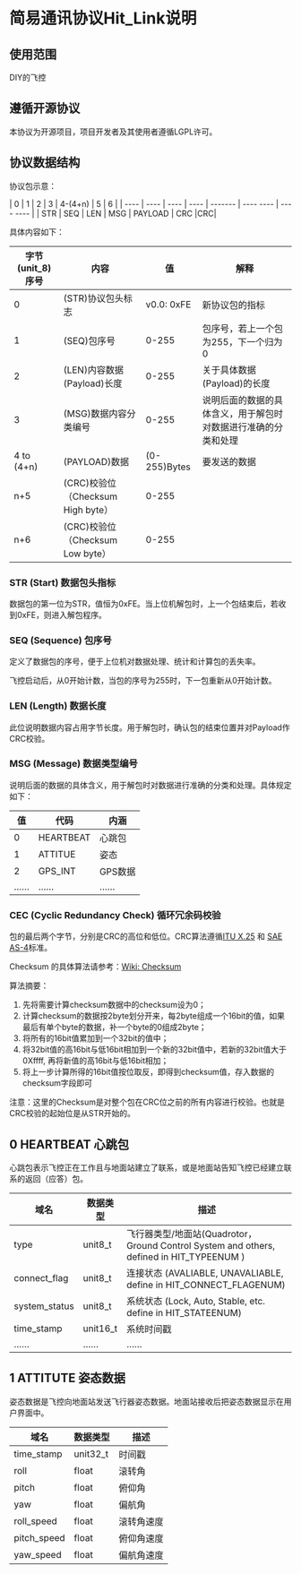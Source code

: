 # 简易通讯协议Hit_Link说明

## 使用范围

DIY的飞控

## 遵循开源协议

本协议为开源项目，项目开发者及其使用者遵循LGPL许可。

## 协议数据结构

协议包示意：

| 0    | 1    | 2    | 3    | 4-(4+n) | 5    | 6    |
| ---- | ---- | ---- | ---- | ------- | ----  ---- | ----  ---- |
| STR  | SEQ  | LEN  | MSG  | PAYLOAD |      CRC      |CRC|


具体内容如下：


|字节(unit_8)序号|内容| 值 | 解释 |
| ---- | ---- | ---- | ---- |
| 0 | (STR)协议包头标志 | v0.0: 0xFE | 新协议包的指标 |
| 1 | (SEQ)包序号 | 0-255 | 包序号，若上一个包为255，下一个归为0 |
| 2 | (LEN)内容数据(Payload)长度 | 0-255 | 关于具体数据(Payload)的长度 |
| 3 | (MSG)数据内容分类编号 | 0-255 | 说明后面的数据的具体含义，用于解包时对数据进行准确的分类和处理 |
| 4 to (4+n) | (PAYLOAD)数据 | (0-255)Bytes | 要发送的数据 |
| n+5 | (CRC)校验位（Checksum High byte） | 0-255 |  |
| n+6 | (CRC)校验位 （Checksum Low byte） | 0-255 |  |

### STR (Start) 数据包头指标

数据包的第一位为STR，值恒为0xFE。当上位机解包时，上一个包结束后，若收到0xFE，则进入解包程序。

### SEQ (Sequence) 包序号 

定义了数据包的序号，便于上位机对数据处理、统计和计算包的丢失率。

飞控启动后，从0开始计数，当包的序号为255时，下一包重新从0开始计数。

### LEN (Length) 数据长度

此位说明数据内容占用字节长度。用于解包时，确认包的结束位置并对Payload作CRC校验。

### MSG (Message) 数据类型编号

说明后面的数据的具体含义，用于解包时对数据进行准确的分类和处理。具体规定如下：

| 值   | 代码      | 内涵    |
| ---- | --------- | ------- |
| 0    | HEARTBEAT | 心跳包  |
| 1    | ATTITUE   | 姿态    |
| 2    | GPS_INT   | GPS数据 |
| ……   | ……        | ……      |

### CEC (Cyclic Redundancy Check) 循环冗余码校验

包的最后两个字节，分别是CRC的高位和低位。CRC算法遵循[ITU X.25](https://www.itu.int/rec/T-REC-X.25-199610-I/en) 和 [SAE AS-4](https://www.sae.org/works/committeeHome.do?comtID=TEAAS4)标准。

Checksum 的具体算法请参考：[Wiki: Checksum](https://en.wikipedia.org/wiki/Checksum)

算法摘要：

1. 先将需要计算checksum数据中的checksum设为0； 
2. 计算checksum的数据按2byte划分开来，每2byte组成一个16bit的值，如果最后有单个byte的数据，补一个byte的0组成2byte； 
3. 将所有的16bit值累加到一个32bit的值中； 
4. 将32bit值的高16bit与低16bit相加到一个新的32bit值中，若新的32bit值大于0Xffff, 再将新值的高16bit与低16bit相加； 
5. 将上一步计算所得的16bit值按位取反，即得到checksum值，存入数据的checksum字段即可

注意：这里的Checksum是对整个包在CRC位之前的所有内容进行校验。也就是CRC校验的起始位是从STR开始的。



## 0 HEARTBEAT 心跳包

心跳包表示飞控正在工作且与地面站建立了联系，或是地面站告知飞控已经建立联系的返回（应答）包。

| 域名          | 数据类型 | 描述                                                         |
| ------------- | -------- | ------------------------------------------------------------ |
| type          | unit8_t  | 飞行器类型/地面站(Quadrotor， Ground Control System and others, defined in HIT_TYPEENUM ) |
| connect_flag  | unit8_t  | 连接状态 (AVALIABLE, UNAVALIABLE, define in HIT_CONNECT_FLAGENUM) |
| system_status | unit8_t  | 系统状态 (Lock, Auto, Stable, etc.  define in HIT_STATEENUM) |
| time_stamp    | unit16_t | 系统时间戳                                                   |
| ……            | ……       | ……                                                           |

## 1 ATTITUTE 姿态数据

姿态数据是飞控向地面站发送飞行器姿态数据。地面站接收后把姿态数据显示在用户界面中。

| 域名        | 数据类型 | 描述         |
| ----------- | -------- | ------------ |
| time_stamp  | unit32_t | 时间戳       |
| roll        | float    | 滚转角       |
| pitch       | float    | 俯仰角       |
| yaw         | float    | 偏航角       |
| roll_speed  | float    | 滚转角速度   |
| pitch_speed | float    | 俯仰角速度   |
| yaw_speed   | float    | 偏航角速度   |


